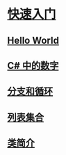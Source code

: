 # [快速入门](index.md)
## [Hello World](hello-world.yml)
## [C# 中的数字](numbers-in-csharp.yml)
## [分支和循环](branches-and-loops.yml)
## [列表集合](list-collection.yml)
## [类简介](introduction-to-classes.md)
